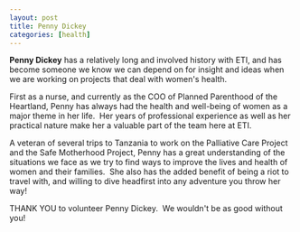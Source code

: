 ```yaml
---
layout: post
title: Penny Dickey
categories: [health]
---
```

<strong>Penny Dickey</strong> has a relatively long and involved history with ETI, and has become someone we know we can depend on for insight and ideas when we are working on projects that deal with women's health.

First as a nurse, and currently as the COO of Planned Parenthood of the Heartland, Penny has always had the health and well-being of women as a major theme in her life.  Her years of professional experience as well as her practical nature make her a valuable part of the team here at ETI.

A veteran of several trips to Tanzania to work on the Palliative Care Project and the Safe Motherhood Project, Penny has a great understanding of the situations we face as we try to find ways to improve the lives and health of women and their families.  She also has the added benefit of being a riot to travel with, and willing to dive headfirst into any adventure you throw her way!

THANK YOU to volunteer Penny Dickey.  We wouldn't be as good without you!
